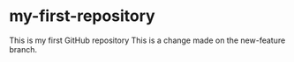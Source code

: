 # my-first-repository
This is my first GitHub repository
This is a change made on the new-feature branch.
